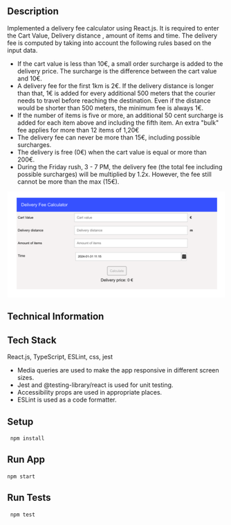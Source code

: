 ## Description

Implemented a delivery fee calculator using React.js. It is required to enter the Cart Value, Delivery distance , amount of items and time. The delivery fee is computed by taking into account the following rules based on the input data.
* If the cart value is less than 10€, a small order surcharge is added to the delivery price. The surcharge is the difference between the cart value and 10€.
* A delivery fee for the first 1km is 2€. If the delivery distance is longer than that, 1€ is added for every additional 500 meters that the courier needs to travel before reaching the destination. Even if the distance would be shorter than 500 meters, the minimum fee is always 1€.
* If the number of items is five or more, an additional 50 cent surcharge is added for each item above and including the fifth item. An extra "bulk" fee applies for more than 12 items of 1,20€
* The delivery fee can never be more than 15€, including possible surcharges.
* The delivery is free (0€) when the cart value is equal or more than 200€.
* During the Friday rush, 3 - 7 PM, the delivery fee (the total fee including possible
surcharges) will be multiplied by 1.2x. However, the fee still cannot be more than the max (15€).

<img src="https://github.com/BhagyaPrasadSamarathunga/Assets/blob/main/delivery-fee-calculator.png" width="800" />

## Technical Information

## Tech Stack

React.js, TypeScript, ESLint, css, jest
* Media queries are used to make the app responsive in different screen sizes.
* Jest and @testing-library/react is used for unit testing.
* Accessibility props are used in appropriate places.
* ESLint is used as a code formatter.

## Setup

```
 npm install
```
## Run App

```
npm start
```

## Run Tests

```
 npm test
```
